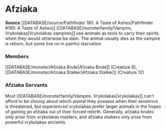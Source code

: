 ﻿---
creature_family: Afziaka
id: '326'
name: Afziaka
rarity: Common
source: '[[DATABASE/source/Pathfinder 185. A Taste of Ashes|Pathfinder #185: A Taste
  of Ashes]]'
type: Creature Family

---
# Afziaka

**Source** [[DATABASE/source/Pathfinder 185. A Taste of Ashes|Pathfinder #185: A Taste of Ashes]]
[[DATABASE/monsterfamily/Vampire, Vrykolakas|Vrykolakas vampires]] use animals as tools to carry their spirits when they would otherwise be slain. The animal usually dies as the vampire is reborn, but some live on in painful starvation

### Members

[[DATABASE/monster/Afziaka Brute|Afziaka Brute]] (Creature 6), [[DATABASE/monster/Afziaka Stalker|Afziaka Stalker]] (Creature 12)

###  Afziaka Servants

Most [[DATABASE/monsterfamily/Vampire, Vrykolakas|vrykolakas]] can't afford to be choosy about which animal they possess when their existence is threatened, but experienced vrykolakas prefer larger animals in the hopes of gaining an afziaka out of their forced rebirth. Generally, afziaka brutes only arise from vrykolakas masters, and afziaka stalkers only arise from powerful vrykolakas ancients.